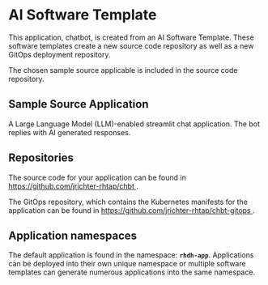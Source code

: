 # AI Software Template

This application, chatbot, is created from an AI Software Template. These software templates create a new source code repository as well as a new GitOps deployment repository.

The chosen sample source applicable is included in the source code repository.

## Sample Source Application

A Large Language Model (LLM)-enabled streamlit chat application. The bot replies with AI generated responses.

## Repositories

The source code for your application can be found in [https://github.com/jrichter-rhtap/chbt ](https://github.com/jrichter-rhtap/chbt ).
 
The GitOps repository, which contains the Kubernetes manifests for the application can be found in 
[https://github.com/jrichter-rhtap/chbt-gitops ](https://github.com/jrichter-rhtap/chbt-gitops ). 

## Application namespaces 

The default application is found in the namespace: **`rhdh-app`**. Applications can be deployed into their own unique namespace or multiple software templates can generate numerous applications into the same namespace.